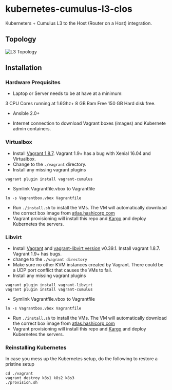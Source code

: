 # kubernetes-cumulus-l3-clos

Kuberneters + Cumulus L3 to the Host (Router on a Host) integration.

## Topology

![L3 Topology ](https://lh3.googleusercontent.com/-6NUEFJABlyY/WJmcyyzBXhI/AAAAAAAANj4/hyCGCCWlb5w4_DG5MXjgH5SCgIUrVdZlgCLcB/s0/cumulus-kubernetes.png "cumulus-kubernetes.png")

## Installation

### Hardware Prequisites
* Laptop or Server needs to be at have at a minimum:

3 CPU Cores running at 1.6Ghz+
8 GB Ram Free
150 GB Hard disk free.

* Ansible 2.0+

* Internet connection to download Vagrant boxes (images) and Kubernete admin containers.

### Virtualbox

* Install [Vagrant 1.8.7](https://vagrantup.com). Vagrant 1.9+ has a bug with Xenial 16.04 and Virtualbox.
* Change to the `./vagrant` directory.
* Install any missing vagrant plugins
```
vagrant plugin install vagrant-cumulus
```
* Symlink Vagrantfile.vbox to Vagrantfile
```
ln -s Vagrantbox.vbox Vagrantfile
```
* Run ``./install.sh`` to  install the VMs. The VM will automatically download the correct box image from [atlas.hashicorp.com](atlas.hashicorp.com)
* Vagrant provisioning will install this repo and [Kargo](https://github.com/kubernetes-incubator/kargo) and deploy Kubernetes the servers.

### Libvirt

* Install [Vagrant](https://vagrantup.com) and [vagrant-libvirt version](https://github.com/vagrant-libvirt/") v0.39.1. Install vagrant 1.8.7. Vagrant 1.9+ has bugs.
* change to the `./vagrant directory`
* Make sure no other KVM instances created by Vagrant. There could be a UDP port conflict that causes the VMs to fail.
* Install any missing vagrant plugins

```
vagrant plugin install vagrant-libvirt
vagrant plugin install vagrant-cumulus
```
* Symlink Vagrantfile.vbox to Vagrantfile
```
ln -s Vagrantbox.vbox Vagrantfile
```
* Run ``./install.sh`` to  install the VMs. The VM will automatically download the correct box image from [atlas.hashicorp.com](atlas.hashicorp.com)
* Vagrant provisioning will install this repo and [Kargo](https://github.com/kubernetes-incubator/kargo) and deploy Kubernetes the servers.


### Reinstalling Kubernetes

In case you mess up the Kubernetes setup, do the following to restore a pristine setup

```
cd ./vagrant
vagrant destroy k8s1 k8s2 k8s3
./provision.sh
```
